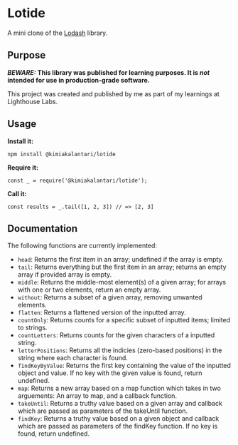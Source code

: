 # Lotide

A mini clone of the [Lodash](https://lodash.com) library.

## Purpose

**_BEWARE:_ This library was published for learning purposes. It is _not_ intended for use in production-grade software.**

This project was created and published by me as part of my learnings at Lighthouse Labs. 

## Usage

**Install it:**

`npm install @kimiakalantari/lotide`

**Require it:**

`const _ = require('@kimiakalantari/lotide');`

**Call it:**

`const results = _.tail([1, 2, 3]) // => [2, 3]`

## Documentation

The following functions are currently implemented:

* `head`: Returns the first item in an array; undefined if the array is empty.
* `tail`: Returns everything but the first item in an array; returns an empty array if provided array is empty.
* `middle`: Returns the middle-most element(s) of a given array; for arrays with one or two elements, return an empty array.
* `without`: Returns a subset of a given array, removing unwanted elements.
* `flatten`: Returns a flattened version of the inputted array.
* `countOnly`: Returns counts for a specific subset of inputted items; limited to strings.
* `countLetters`: Returns counts for the given characters of a inputted string.
* `letterPositions`: Returns all the indicies (zero-based positions) in the string where each character is found.
* `findKeyByValue`: Returns the first key containing the value of the inputted object and value. If no key with the given value is found, return undefined.
* `map`: Returns a new array based on a map function which takes in two arguements: An array to map, and a callback function.
* `takeUntil`: Returns a truthy value based on a given array and callback which are passed as parameters of the takeUntil function.
* `findKey`: Returns a truthy value based on a given object and callback which are passed as parameters of the findKey function. If no key is found, return undefined.